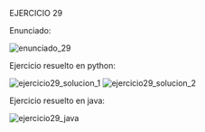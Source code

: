 EJERCICIO 29

Enunciado:

![enunciado_29](https://github.com/user-attachments/assets/3bdcae0b-fb2a-4b0c-a3d4-9010705237f0)

Ejercicio resuelto en python:

![ejercicio29_solucion_1](https://github.com/user-attachments/assets/b9cd3821-8d0a-45e0-9db5-18ce90d1acd8)
![ejercicio29_solucion_2](https://github.com/user-attachments/assets/adf686be-3681-4edc-bd13-1acc68d84116)

Ejercicio resuelto en java:

![ejercicio29_java](https://github.com/user-attachments/assets/59936e31-a3b5-4d83-b1c7-f7ffb3d00177)





